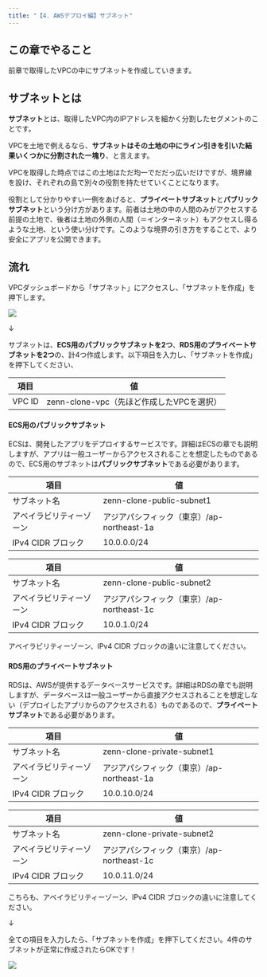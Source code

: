```yaml
---
title: "【4. AWSデプロイ編】サブネット"
---
```


## この章でやること

前章で取得したVPCの中にサブネットを作成していきます。

## サブネットとは

**サブネット**とは、取得したVPC内のIPアドレスを細かく分割したセグメントのことです。

VPCを土地で例えるなら、**サブネットはその土地の中にライン引きを引いた結果いくつかに分割された一塊り**、と言えます。

VPCを取得した時点ではこの土地はただ均一でだだっ広いだけですが、境界線を設け、それぞれの島で別々の役割を持たせていくことになります。

役割として分かりやすい一例をあげると、**プライペートサブネット**と**パブリックサブネット**という分け方があります。前者は土地の中の人間のみがアクセスする前提の土地で、後者は土地の外側の人間（＝インターネット）もアクセスし得るような土地、という使い分けです。このような境界の引き方をすることで、より安全にアプリを公開できます。

## 流れ

VPCダッシュボードから「サブネット」にアクセスし、「サブネットを作成」を押下します。

![](https://storage.googleapis.com/zenn-user-upload/790aee846f4b-20230514.png)

↓

サブネットは、**ECS用のパブリックサブネットを2つ**、**RDS用のプライベートサブネットを2つ**の、計4つ作成します。以下項目を入力し、「サブネットを作成」を押下してください、

|項目|値|
|---|---|
|VPC ID|zenn-clone-vpc（先ほど作成したVPCを選択）|

#### ECS用のパブリックサブネット

ECSは、開発したアプリをデプロイするサービスです。詳細はECSの章でも説明しますが、アプリは一般ユーザーからアクセスされることを想定したものであるので、ECS用のサブネットは**パブリックサブネット**である必要があります。

|項目|値|
|---|---|
|サブネット名|zenn-clone-public-subnet1|
|アベイラビリティーゾーン|アジアパシフィック（東京）/ap-northeast-1a|
|IPv4 CIDR ブロック|10.0.0.0/24|

|項目|値|
|---|---|
|サブネット名|zenn-clone-public-subnet2|
|アベイラビリティーゾーン|アジアパシフィック（東京）/ap-northeast-1c|
|IPv4 CIDR ブロック|10.0.1.0/24|

アベイラビリティーゾーン、IPv4 CIDR ブロックの違いに注意してください。

#### RDS用のプライベートサブネット

RDSは、AWSが提供するデータベースサービスです。詳細はRDSの章でも説明しますが、データベースは一般ユーザーから直接アクセスされることを想定しない（デプロイしたアプリからのアクセスされる）ものであるので、**プライペートサブネット**である必要があります。

|項目|値|
|---|---|
|サブネット名|zenn-clone-private-subnet1|
|アベイラビリティーゾーン|アジアパシフィック（東京）/ap-northeast-1a|
|IPv4 CIDR ブロック|10.0.10.0/24|

|項目|値|
|---|---|
|サブネット名|zenn-clone-private-subnet2|
|アベイラビリティーゾーン|アジアパシフィック（東京）/ap-northeast-1c|
|IPv4 CIDR ブロック|10.0.11.0/24|

こちらも、アベイラビリティーゾーン、IPv4 CIDR ブロックの違いに注意してください。

↓

全ての項目を入力したら、「サブネットを作成」を押下してください。4件のサブネットが正常に作成されたらOKです！

![](https://storage.googleapis.com/zenn-user-upload/4db58704af30-20230514.png)
